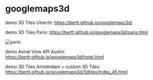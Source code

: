 # googlemaps3d

demo 3D Tiles Utrecht: https://bertt.github.io/googlemaps3d/

demo 3D Tiles Paris: https://bertt.github.io/googlemaps3d/paris.html

![paris](https://github.com/bertt/googlemaps3d/assets/538812/21d84cd9-4071-464d-9481-32e2eadbc391)

demo Aerial View API Austin: https://bertt.github.io/googlemaps3d/hotel.html

demo 3D Tiles Amsterdam + custom 3D Tiles: https://bertt.github.io/googlemaps3d/3dtiles/index_45.html
